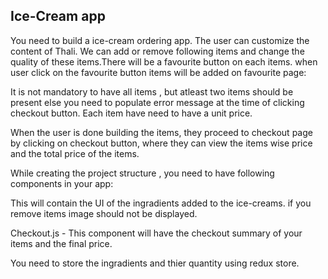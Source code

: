 ## Ice-Cream app

You need to build a ice-cream ordering app. The user can customize the content of Thali. We can add or remove following items and change the quality of these items.There will be a favourite button on each items.
when user click on the favourite button items will be added on favourite page:


It is not mandatory to have all items , but atleast two items should be present else you need to populate error message at the time of clicking checkout button. Each item have need to have a unit price.

When the user is done building the items, they proceed to checkout page by clicking on checkout button, where they can view the items wise price and the total price of the items. 

While creating the project structure , you need to have following components in your app:

 This will contain the UI of the ingradients added to the ice-creams.  if you remove items image should not be displayed.  


Checkout.js - This component will have the checkout summary of your items and the final price.

You need to store the ingradients and thier quantity using redux store. 


